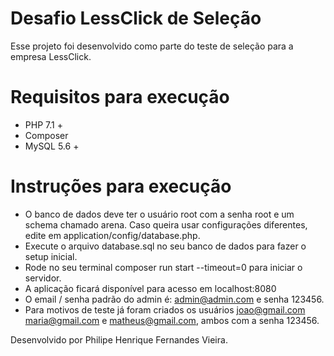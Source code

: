 # Desafio LessClick de Seleção

Esse projeto foi desenvolvido como parte do teste de seleção para a empresa LessClick.

# Requisitos para execução

- PHP 7.1 +
- Composer
- MySQL 5.6 +

# Instruções para execução

- O banco de dados deve ter o usuário root com a senha root e um schema chamado arena. Caso queira usar configurações diferentes, edite
  em application/config/database.php.
- Execute o arquivo database.sql no seu banco de dados para fazer o setup inicial.
- Rode no seu terminal composer run start --timeout=0 para iniciar o servidor.
- A aplicação ficará disponível para acesso em localhost:8080
- O email / senha padrão do admin é: admin@admin.com e senha 123456.
- Para motivos de teste já foram criados os usuários joao@gmail.com	maria@gmail.com e matheus@gmail.com, ambos com a senha 123456.

Desenvolvido por Philipe Henrique Fernandes Vieira.
